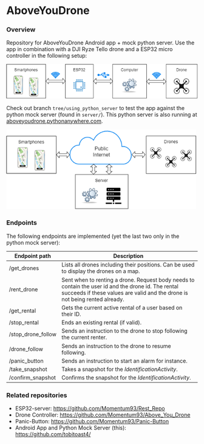 # AboveYouDrone

### Overview

Repository for AboveYouDrone Android app + mock python server. 
Use the app in combination with a DJI Ryze Tello drone and a ESP32 micro controller in the following setup:

<img src="doc\infrastructure_concept_new.png" width="600px"/>

Check out branch `tree/using_python_server` to test the app against the python mock server (found in `server/`). This python server is also running at [aboveyoudrone.pythonanywhere.com](https://aboveyoudrone.pythonanywhere.com/get_drones).

<img src="doc\infrastructure_concept.png" width="500px"/>

### Endpoints
The following endpoints are implemented (yet the last two only in the python mock server):

| Endpoint path      | Description                                                                                                                                                                        |
| ------------------ | ---------------------------------------------------------------------------------------------------------------------------------------------------------------------------------- |
| /get_drones        | Lists all drones including their positions. Can be used to display the drones on a map.                                                                                            |
| /rent_drone        | Sent when to renting a drone. Request body needs to contain the user id and the drone id. The rental succeeds if these values are valid and the drone is not being rented already. |
| /get_rental        | Gets the current active rental of a user based on their ID.                                                                                                                        |
| /stop_rental       | Ends an existing rental (if valid).                                                                                                                                                |
| /stop_drone_follow | Sends an instruction to the drone to stop following the current renter.                                                                                                            |
| /drone_follow      | Sends an instruction to the drone to resume following.                                                                                                                             |
| /panic_button      | Sends an instruction to start an alarm for instance.                                                                                                                               |
| /take_snapshot     | Takes a snapshot for the _IdentificationActivity_.                                                                                                                                   |
| /confirm_snapshot  | Confirms the snapshot for the _IdentificationActivity_.         


### Related repositories
- ESP32-server: https://github.com/Momentum93/Rest_Repo
- Drone Controller: https://github.com/Momentum93/Above_You_Drone
- Panic-Button: https://github.com/Momentum93/Panic-Button
- Android App and Python Mock Server (this): https://github.com/tobitoast4/
